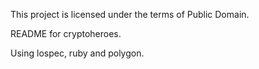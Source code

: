 This project is licensed under the terms of Public Domain. 

README for cryptoheroes.

Using lospec, ruby and polygon. 
